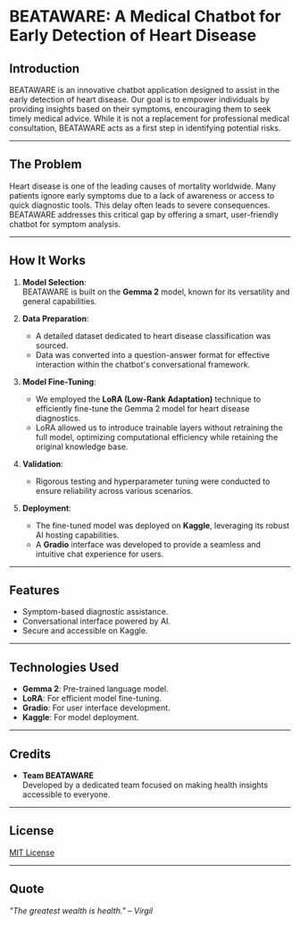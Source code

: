 # BEATAWARE: A Medical Chatbot for Early Detection of Heart Disease

## Introduction
BEATAWARE is an innovative chatbot application designed to assist in the early detection of heart disease. Our goal is to empower individuals by providing insights based on their symptoms, encouraging them to seek timely medical advice. While it is not a replacement for professional medical consultation, BEATAWARE acts as a first step in identifying potential risks.

---

## The Problem
Heart disease is one of the leading causes of mortality worldwide. Many patients ignore early symptoms due to a lack of awareness or access to quick diagnostic tools. This delay often leads to severe consequences. BEATAWARE addresses this critical gap by offering a smart, user-friendly chatbot for symptom analysis.

---

## How It Works
1. **Model Selection**:  
   BEATAWARE is built on the **Gemma 2** model, known for its versatility and general capabilities.

2. **Data Preparation**:  
   - A detailed dataset dedicated to heart disease classification was sourced.
   - Data was converted into a question-answer format for effective interaction within the chatbot's conversational framework.

3. **Model Fine-Tuning**:  
   - We employed the **LoRA (Low-Rank Adaptation)** technique to efficiently fine-tune the Gemma 2 model for heart disease diagnostics.
   - LoRA allowed us to introduce trainable layers without retraining the full model, optimizing computational efficiency while retaining the original knowledge base.

4. **Validation**:  
   - Rigorous testing and hyperparameter tuning were conducted to ensure reliability across various scenarios.

5. **Deployment**:  
   - The fine-tuned model was deployed on **Kaggle**, leveraging its robust AI hosting capabilities.
   - A **Gradio** interface was developed to provide a seamless and intuitive chat experience for users.

---

## Features
- Symptom-based diagnostic assistance.
- Conversational interface powered by AI.
- Secure and accessible on Kaggle.

---

## Technologies Used
- **Gemma 2**: Pre-trained language model.
- **LoRA**: For efficient model fine-tuning.
- **Gradio**: For user interface development.
- **Kaggle**: For model deployment.

---


## Credits
- **Team BEATAWARE**  
  Developed by a dedicated team focused on making health insights accessible to everyone.

---

## License
[MIT License](LICENSE)

---

## Quote
_"The greatest wealth is health." – Virgil_
